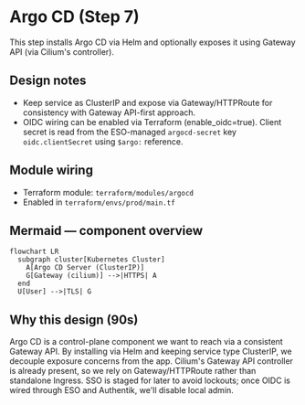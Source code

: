 # Argo CD (Step 7)

This step installs Argo CD via Helm and optionally exposes it using Gateway API (via Cilium's controller).

## Design notes

- Keep service as ClusterIP and expose via Gateway/HTTPRoute for consistency with Gateway API-first approach.
- OIDC wiring can be enabled via Terraform (enable_oidc=true). Client secret is read from the ESO-managed `argocd-secret` key `oidc.clientSecret` using `$argo:` reference.

## Module wiring

- Terraform module: `terraform/modules/argocd`
- Enabled in `terraform/envs/prod/main.tf`

## Mermaid — component overview

```mermaid
flowchart LR
  subgraph cluster[Kubernetes Cluster]
    A[Argo CD Server (ClusterIP)]
    G[Gateway (cilium)] -->|HTTPS| A
  end
  U[User] -->|TLS| G
```

## Why this design (90s)

Argo CD is a control-plane component we want to reach via a consistent Gateway API. By installing via Helm and keeping service type ClusterIP, we decouple exposure concerns from the app. Cilium's Gateway API controller is already present, so we rely on Gateway/HTTPRoute rather than standalone Ingress. SSO is staged for later to avoid lockouts; once OIDC is wired through ESO and Authentik, we'll disable local admin.
